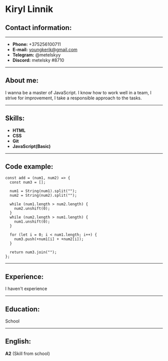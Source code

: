 # **Kiryl Linnik**

## **Contact information:**

---

- **Phone:** +375256100711
- **E-mail:** youngkerik@gmail.com
- **Telegram:** @metelskyy
- **Discord:** metelsky #8710

---

## **About me:**

I wanna be a master of JavaScript. I know how to work well in a team, I strive for improvement, I take a responsible approach to the tasks.

---

## **Skills:**

- **HTML**
- **CSS**
- **Git**
- **JavaScript(Basic)**

---

## **Code example:**

```
const add = (num1, num2) => {
  const num3 = [];

  num1 = String(num1).split("");
  num2 = String(num2).split("");

  while (num1.length > num2.length) {
    num2.unshift(0);
  }
  while (num2.length > num1.length) {
    num1.unshift(0);
  }

  for (let i = 0; i < num1.length; i++) {
    num3.push(+num1[i] + +num2[i]);
  }

  return num3.join("");
};
```

---

## **Experience:**

I haven't experience

---

## **Education:**

School

---

## **English:**

**A2** (Skill from school)

